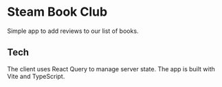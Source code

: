 # Steam Book Club
Simple app to add reviews to our list of books.

## Tech
The client uses React Query to manage server state. The app is built with Vite and TypeScript.